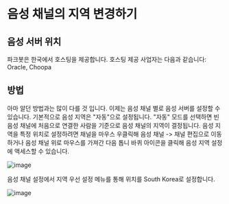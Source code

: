# 음성 채널의 지역 변경하기

## 음성 서버 위치
파크봇은 한국에서 호스팅을 제공합니다. 호스팅 제공 사업자는 다음과 같습니다: Oracle, Choopa

## 방법
아마 알던 방법과는 많이 다를 것 입니다. 이제는 음성 채널 별로 음성 서버를 설정할 수 있습니다.
기본적으로 음성 지역은 "자동"으로 설정됩니다. "자동" 모드를 선택하면 빈 음성 채널에 처음으로 연결한 사람을 기준으로 음성 채널의 지역이 결정됩니다.
음성 지역을 특정 위치로 설정하려면 채널을 마우스 우클릭해 음성 채널 -> 채널 편집으로 이동하거나 음성 채널 위로 마우스를 가져간 다음 톱니 바퀴 아이콘을 클릭해 음성 지역 설정에 액세스할 수 있습니다.


![image](https://user-images.githubusercontent.com/33586417/113196155-23eaa380-929e-11eb-9d9c-4b52f433114b.png)


음성 채널 설정에서 지역 우선 설정 메뉴를 통해 위치를 South Korea로 설정합니다.


![image](https://user-images.githubusercontent.com/33586417/113196279-441a6280-929e-11eb-8079-924ad642d73b.png)
